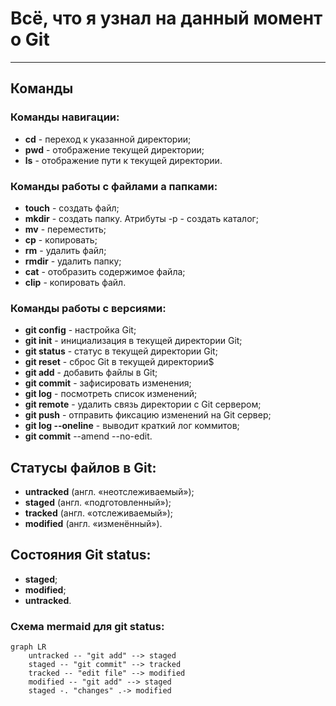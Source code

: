 # Всё, что я узнал на данный момент о Git
---
## Команды

### Команды навигации:
- **cd** - переход к указанной директории;
- **pwd** - отображение текущей директории;
- **ls** - отображение пути к текущей директории.

### Команды работы с файлами а папками:
- **touch** - создать файл;
- **mkdir** - создать папку. Атрибуты -p - создать каталог;
- **mv** - переместить;
- **cp** - копировать;
- **rm** - удалить файл;
- **rmdir** - удалить папку;
- **cat** - отобразить содержимое файла;
- **clip** - копировать файл.

### Команды работы с версиями:
- **git config** - настройка Git;
- **git init** - инициализация в текущей директории Git;
- **git status** - статус в текущей директории Git;
- **git reset** - сброс Git в текущей директории$
- **git add** - добавить файлы в Git;
- **git commit** - зафисировать изменения;
- **git log** - посмотреть список изменений;
- **git remote** - удалить связь директории с Git сервером;
- **git push** - отправить фиксацию изменений на Git сервер;
- **git log --oneline** - выводит краткий лог коммитов;
- **git commit** --amend --no-edit.

## Статусы файлов в Git:
- **untracked** (англ. «неотслеживаемый»);
- **staged** (англ. «подготовленный»);
- **tracked** (англ. «отслеживаемый»);
- **modified** (англ. «изменённый»).

## Состояния Git status:
- **staged**;
- **modified**;
- **untracked**.

### Схема mermaid для git status:
```mermaid
graph LR
    untracked -- "git add" --> staged
    staged -- "git commit" --> tracked
    tracked -- "edit file" --> modified
    modified -- "git add" --> staged
    staged -. "changes" .-> modified
```